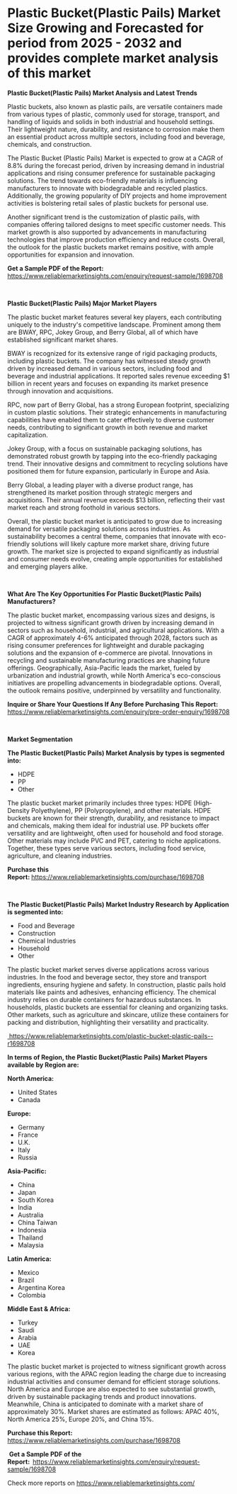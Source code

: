 <p><h1>Plastic Bucket(Plastic Pails) Market Size Growing and Forecasted for period from 2025 - 2032 and provides complete market analysis of this market</h1></p><p><strong>Plastic Bucket(Plastic Pails) Market Analysis and Latest Trends</strong></p>
<p><p>Plastic buckets, also known as plastic pails, are versatile containers made from various types of plastic, commonly used for storage, transport, and handling of liquids and solids in both industrial and household settings. Their lightweight nature, durability, and resistance to corrosion make them an essential product across multiple sectors, including food and beverage, chemicals, and construction.</p><p>The Plastic Bucket (Plastic Pails) Market is expected to grow at a CAGR of 8.8% during the forecast period, driven by increasing demand in industrial applications and rising consumer preference for sustainable packaging solutions. The trend towards eco-friendly materials is influencing manufacturers to innovate with biodegradable and recycled plastics. Additionally, the growing popularity of DIY projects and home improvement activities is bolstering retail sales of plastic buckets for personal use.</p><p>Another significant trend is the customization of plastic pails, with companies offering tailored designs to meet specific customer needs. This market growth is also supported by advancements in manufacturing technologies that improve production efficiency and reduce costs. Overall, the outlook for the plastic buckets market remains positive, with ample opportunities for expansion and innovation.</p></p>
<p><strong>Get a Sample PDF of the Report:&nbsp;</strong> <a href="https://www.reliablemarketinsights.com/enquiry/request-sample/1698708?utm_campaign=2930&utm_medium=2&utm_source=Github&utm_content=ia&utm_term=27032025&utm_id=plastic-bucketplastic-pails">https://www.reliablemarketinsights.com/enquiry/request-sample/1698708</a></p>
<p>&nbsp;</p>
<p><strong>Plastic Bucket(Plastic Pails) Major Market Players</strong></p>
<p><p>The plastic bucket market features several key players, each contributing uniquely to the industry's competitive landscape. Prominent among them are BWAY, RPC, Jokey Group, and Berry Global, all of which have established significant market shares.</p><p>BWAY is recognized for its extensive range of rigid packaging products, including plastic buckets. The company has witnessed steady growth driven by increased demand in various sectors, including food and beverage and industrial applications. It reported sales revenue exceeding $1 billion in recent years and focuses on expanding its market presence through innovation and acquisitions.</p><p>RPC, now part of Berry Global, has a strong European footprint, specializing in custom plastic solutions. Their strategic enhancements in manufacturing capabilities have enabled them to cater effectively to diverse customer needs, contributing to significant growth in both revenue and market capitalization.</p><p>Jokey Group, with a focus on sustainable packaging solutions, has demonstrated robust growth by tapping into the eco-friendly packaging trend. Their innovative designs and commitment to recycling solutions have positioned them for future expansion, particularly in Europe and Asia.</p><p>Berry Global, a leading player with a diverse product range, has strengthened its market position through strategic mergers and acquisitions. Their annual revenue exceeds $13 billion, reflecting their vast market reach and strong foothold in various sectors.</p><p>Overall, the plastic bucket market is anticipated to grow due to increasing demand for versatile packaging solutions across industries. As sustainability becomes a central theme, companies that innovate with eco-friendly solutions will likely capture more market share, driving future growth. The market size is projected to expand significantly as industrial and consumer needs evolve, creating ample opportunities for established and emerging players alike.</p></p>
<p>&nbsp;</p>
<p><strong>What Are The Key Opportunities For Plastic Bucket(Plastic Pails) Manufacturers?</strong></p>
<p><p>The plastic bucket market, encompassing various sizes and designs, is projected to witness significant growth driven by increasing demand in sectors such as household, industrial, and agricultural applications. With a CAGR of approximately 4-6% anticipated through 2028, factors such as rising consumer preferences for lightweight and durable packaging solutions and the expansion of e-commerce are pivotal. Innovations in recycling and sustainable manufacturing practices are shaping future offerings. Geographically, Asia-Pacific leads the market, fueled by urbanization and industrial growth, while North America's eco-conscious initiatives are propelling advancements in biodegradable options. Overall, the outlook remains positive, underpinned by versatility and functionality.</p></p>
<p><strong>Inquire or Share Your Questions If Any Before Purchasing This Report:</strong> <a href="https://www.reliablemarketinsights.com/enquiry/pre-order-enquiry/1698708?utm_campaign=2930&utm_medium=2&utm_source=Github&utm_content=ia&utm_term=27032025&utm_id=plastic-bucketplastic-pails">https://www.reliablemarketinsights.com/enquiry/pre-order-enquiry/1698708</a></p>
<p>&nbsp;</p>
<p><strong>Market Segmentation</strong></p>
<p><strong>The Plastic Bucket(Plastic Pails) Market Analysis by types is segmented into:</strong></p>
<p><ul><li>HDPE</li><li>PP</li><li>Other</li></ul></p>
<p><p>The plastic bucket market primarily includes three types: HDPE (High-Density Polyethylene), PP (Polypropylene), and other materials. HDPE buckets are known for their strength, durability, and resistance to impact and chemicals, making them ideal for industrial use. PP buckets offer versatility and are lightweight, often used for household and food storage. Other materials may include PVC and PET, catering to niche applications. Together, these types serve various sectors, including food service, agriculture, and cleaning industries.</p></p>
<p><strong>Purchase this Report:&nbsp;</strong><a href="https://www.reliablemarketinsights.com/purchase/1698708?utm_campaign=2930&utm_medium=2&utm_source=Github&utm_content=ia&utm_term=27032025&utm_id=plastic-bucketplastic-pails">https://www.reliablemarketinsights.com/purchase/1698708</a></p>
<p>&nbsp;</p>
<p><strong>The Plastic Bucket(Plastic Pails) Market Industry Research by Application is segmented into:</strong></p>
<p><ul><li>Food and Beverage</li><li>Construction</li><li>Chemical Industries</li><li>Household</li><li>Other</li></ul></p>
<p><p>The plastic bucket market serves diverse applications across various industries. In the food and beverage sector, they store and transport ingredients, ensuring hygiene and safety. In construction, plastic pails hold materials like paints and adhesives, enhancing efficiency. The chemical industry relies on durable containers for hazardous substances. In households, plastic buckets are essential for cleaning and organizing tasks. Other markets, such as agriculture and skincare, utilize these containers for packing and distribution, highlighting their versatility and practicality.</p></p>
<p><a href="https://www.reliablemarketinsights.com/plastic-bucket-plastic-pails--r1698708?utm_campaign=2930&utm_medium=2&utm_source=Github&utm_content=ia&utm_term=27032025&utm_id=plastic-bucketplastic-pails">&nbsp;https://www.reliablemarketinsights.com/plastic-bucket-plastic-pails--r1698708</a></p>
<p><strong>In terms of Region, the Plastic Bucket(Plastic Pails) Market Players available by Region are:</strong></p>
<p>
    <p> <strong> North America: </strong>
        <ul>
            <li>United States</li>
            <li>Canada</li>
        </ul>
        </p> 
    <p> <strong> Europe: </strong>
        <ul>
            <li>Germany</li>
            <li>France</li>
            <li>U.K.</li>
            <li>Italy</li>
            <li>Russia</li>
        </ul>
        </p> 
    <p> <strong> Asia-Pacific: </strong>
        <ul>
            <li>China</li>
            <li>Japan</li>
            <li>South Korea</li>
            <li>India</li>
            <li>Australia</li>
            <li>China Taiwan</li>
            <li>Indonesia</li>
            <li>Thailand</li>
            <li>Malaysia</li>
        </ul>
        </p> 
    <p> <strong> Latin America: </strong>
        <ul>
            <li>Mexico</li>
            <li>Brazil</li>
            <li>Argentina Korea</li>
            <li>Colombia</li>
        </ul>
        </p> 
    <p> <strong> Middle East & Africa: </strong>
        <ul>
            <li>Turkey</li>
            <li>Saudi</li>
            <li>Arabia</li>
            <li>UAE</li>
            <li>Korea</li>
        </ul>
    </p>
    </p>
<p><p>The plastic bucket market is projected to witness significant growth across various regions, with the APAC region leading the charge due to increasing industrial activities and consumer demand for efficient storage solutions. North America and Europe are also expected to see substantial growth, driven by sustainable packaging trends and product innovations. Meanwhile, China is anticipated to dominate with a market share of approximately 30%. Market shares are estimated as follows: APAC 40%, North America 25%, Europe 20%, and China 15%.</p></p>
<p><strong>Purchase this Report: </strong><a href="https://www.reliablemarketinsights.com/purchase/1698708?utm_campaign=2930&utm_medium=2&utm_source=Github&utm_content=ia&utm_term=27032025&utm_id=plastic-bucketplastic-pails">https://www.reliablemarketinsights.com/purchase/1698708</a></p>
<p>&nbsp;<strong>Get a Sample PDF of the Report:&nbsp;&nbsp;</strong><a href="https://www.reliablemarketinsights.com/enquiry/request-sample/1698708?utm_campaign=2930&utm_medium=2&utm_source=Github&utm_content=ia&utm_term=27032025&utm_id=plastic-bucketplastic-pails">https://www.reliablemarketinsights.com/enquiry/request-sample/1698708</a></p>
<p><strong></strong></p>
<p>Check more reports on <a href="https://www.reliablemarketinsights.com/?utm_campaign=2930&utm_medium=2&utm_source=Github&utm_content=ia&utm_term=27032025&utm_id=plastic-bucketplastic-pails">https://www.reliablemarketinsights.com/</a></p>